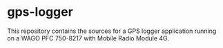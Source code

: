 # gps-logger
This repository contains the sources for a GPS logger application running on a WAGO PFC 750-8217 with Mobile Radio Module 4G.  
